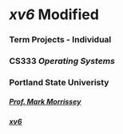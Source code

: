 # *xv6* Modified
### Term Projects - Individual
### CS333 *Operating Systems*
### Portland State Univeristy

##### [Prof. Mark Morrissey](http://web.cecs.pdx.edu/~markem/CS333/)

##### [xv6](https://pdos.csail.mit.edu/6.828/2012/xv6.html)
